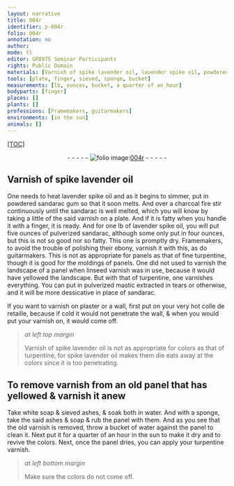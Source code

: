```yaml
---
layout: narrative
title: 004r
identifier: p-004r
folio: 004r
annotation: no
author:
mode: tl
editor: GR8975 Seminar Participants
rights: Public Domain
materials: [Varnish of spike lavender oil, lavender spike oil, powdered sandarac gum, charcoal, sandarac, varnish, pulverized sandarac, ebony, fine turpentine, linseed varnish, turpentine, pulverized mastic, plaster, colle de retaille, spike lavender oil, white soap, sieved ashes, water, ashes, soap, turpentine varnish]
tools: [plate, finger, sieved, sponge, bucket]
measurements: [lb, ounces, bucket, a quarter of an hour]
bodyparts: [finger]
places: []
plants: []
professions: [Framemakers, guitarmakers]
environments: [in the sun]
animals: []
---
```


<p><a href="{{ site.baseurl }}/diplomatic/">[TOC]</a></p><div class="folio" align="center">- - - - - <a href="http://gallica.bnf.fr/ark:/12148/btv1b10500001g/f13.image" target="_blank"><img src="https://cu-mkp.github.io/2017-workshop-edition/assets/photo-icon.png" alt="folio image: " style="display:inline-block; margin-bottom:-3px;"/>004r</a> - - - - - </div>  
  

## <span class="m">Varnish of spike lavender oil</span>

 
One needs to heat <span class="m">lavender spike oil</span> and as it begins to simmer, put in <span class="m">powdered sandarac gum</span> so that it soon melts. And over a <span class="m">charcoal</span> fire stir continuously until the <span class="m">sandarac</span> is well melted, which you will know by taking a little of the said <span class="m">varnish</span> on a <span class="tl">plate</span>. And if it is fatty when you handle it with a <span class="tl"><span class="bp">finger</span></span>, it is ready. And for one <span class="ms">lb</span> of <span class="m">lavender spike oil</span>, you will put five <span class="ms">ounces</span> of <span class="m">pulverized sandarac</span>, although some only put in four <span class="ms">ounces</span>, but this is not so good nor so fatty. This one is promptly dry. <span class="pro">Framemakers</span>, to avoid the trouble of polishing their <span class="m">ebony</span>, varnish it with this, as do <span class="pro">guitarmakers</span>. This is not as appropriate for panels as that of <span class="m">fine turpentine</span>, though it is good for the moldings of panels. One did not used to varnish the landscape of a panel when <span class="m">linseed varnish</span> was in use, because it would have yellowed the landscape. But with that of <span class="m">turpentine</span>, one varnishes everything. You can put in <span class="m">pulverized mastic</span> extracted in tears or otherwise, and it will be more dessicative in place of <span class="m">sandarac</span>.
 
If you want to varnish on <span class="m">plaster</span> or a wall, first put on your very hot <span class="m">colle de retaille</span>, because if cold it would not penetrate the wall, & when you would put your <span class="m">varnish</span> on, it would come off.
 
> *at left top margin*
> 
> 
>   <span class="m">Varnish of spike lavender oil</span> is not as appropriate for colors as that of <span class="m">turpentine</span>, for <span class="m">spike lavender oil</span> <span class="del">makes them die</span> <span class="add">eats away at</span> the colors since it is too penetrating.
 
 
  

## To remove <span class="m">varnish</span> from an old panel that has yellowed & varnish it anew

 
Take <span class="m">white soap</span> & <span class="m"><span class="tl">sieved</span> ashes</span>, & soak both in <span class="m">water</span>. And with a <span class="tl">sponge</span>, take the said <span class="m">ashes</span> & <span class="m">soap</span> & rub the panel with them. And as you see that the old <span class="m">varnish</span> is removed, throw a <span class="tl"><span class="ms">bucket</span></span> of <span class="m">water</span> against the panel to clean it. Next put it for <span class="ms"><span class="tmp">a quarter of an hour</span></span> <span class="env">in the sun</span> to make it dry and to revive the colors. Next, once the panel dries, you can apply your <span class="m">turpentine varnish</span>.
 
> *at left bottom margin*
> 
> 
>   Make sure the colors do not come off.
 
